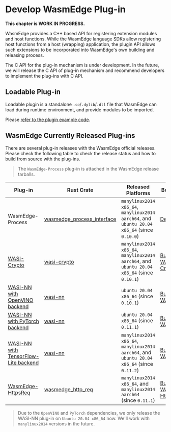 # Develop WasmEdge Plug-in

**This chapter is WORK IN PROGRESS.**

WasmEdge provides a C++ based API for registering extension modules and host functions. While the WasmEdge language SDKs allow registering host functions from a host (wrapping) application, the plugin API allows such extensions to be incorporated into WasmEdge's own building and releasing process.

The C API for the plug-in mechanism is under development.
In the future, we will release the C API of plug-in mechanism and recommend developers to implement the plug-ins with C API.

## Loadable Plug-in

Loadable plugin is a standalone `.so`/`.dylib`/`.dll` file that WasmEdge can load during runtime environment, and provide modules to be imported.

Please [refer to the plugin example code](https://github.com/WasmEdge/WasmEdge/tree/master/examples/plugin/get-string).

## WasmEdge Currently Released Plug-ins

There are several plug-in releases with the WasmEdge official releases.
Please check the following table to check the release status and how to build from source with the plug-ins.

> The `WasmEdge-Process` plug-in is attached in the WasmEdge release tarballs.

| Plug-in                                                                                                                     | Rust Crate                     | Released Platforms                                                                          | Build Steps                                                                                                           |
| --------------------------------------------------------------------------------------------------------------------------- | ------------------------------ | ------------------------------------------------------------------------------------------- | --------------------------------------------------------------------------------------------------------------------- |
| WasmEdge-Process                                                                                                            | [wasmedge_process_interface][] | `manylinux2014 x86_64`, `manylinux2014 aarch64`, and `ubuntu 20.04 x86_64` (since `0.10.0`) | [Default](contribute/build_from_src/linux.md)                                                                         |
| [WASI-Crypto](write_wasm/rust/wasicrypto.md#prerequisites)                                                                  | [wasi-crypto][]                | `manylinux2014 x86_64`, `manylinux2014 aarch64`, and `ubuntu 20.04 x86_64` (since `0.10.1`) | [Build With WASI-Crypto](contribute/build_from_src/plugin_wasi_crypto.md)                                             |
| [WASI-NN with OpenVINO backend](write_wasm/rust/wasinn.md#get-wasmedge-with-wasi-nn-plug-in-openvino-backend)               | [wasi-nn][]                    | `ubuntu 20.04 x86_64` (since `0.10.1`)                                                      | [Build With WASI-NN](contribute/build_from_src/plugin_wasi_nn.md#build-wasmedge-with-wasi-nn-openvino-backend)        |
| [WASI-NN with PyTorch backend](write_wasm/rust/wasinn.md#get-wasmedge-with-wasi-nn-plug-in-pytorch-backend)                 | [wasi-nn][]                    | `ubuntu 20.04 x86_64` (since `0.11.1`)                                                      | [Build With WASI-NN](contribute/build_from_src/plugin_wasi_nn.md#build-wasmedge-with-wasi-nn-pytorch-backend)         |
| [WASI-NN with TensorFlow-Lite backend](write_wasm/rust/wasinn.md#get-wasmedge-with-wasi-nn-plug-in-tensorflow-lite-backend) | [wasi-nn][]                    | `manylinux2014 x86_64`, `manylinux2014 aarch64`, and `ubuntu 20.04 x86_64` (since `0.11.2`) | [Build With WASI-NN](contribute/build_from_src/plugin_wasi_nn.md#build-wasmedge-with-wasi-nn-tensorflow-lite-backend) |
| [WasmEdge-HttpsReq](write_wasm/rust/networking-https.md#prerequisites)                                                      | [wasmedge_http_req][]          | `manylinux2014 x86_64`, and `manylinux2014 aarch64` (since `0.11.1`)                        | [Build With WasmEdge-HttpsReq](contribute/build_from_src/plugin_wasmedge_httpsreq.md)                                 |

> Due to the `OpenVINO` and `PyTorch` dependencies, we only release the WASI-NN plug-in on `Ubuntu 20.04 x86_64` now. We'll work with `manylinux2014` versions in the future.

[wasmedge_process_interface]: https://crates.io/crates/wasmedge_process_interface
[wasi-crypto]: https://crates.io/crates/wasi-crypto
[wasi-nn]: https://crates.io/crates/wasi-nn
[wasmedge_http_req]: https://crates.io/crates/wasmedge_http_req
